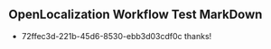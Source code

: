 ## OpenLocalization Workflow Test MarkDown
* 72ffec3d-221b-45d6-8530-ebb3d03cdf0c thanks!

<!--HONumber=Aug16_HO1-->


